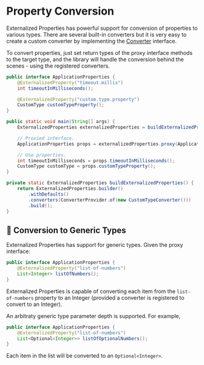 # Property Conversion

Externalized Properties has powerful support for conversion of properties to various types. There are several built-in converters but it is very easy to create a custom converter by implementing the [Converter](../core/src/main/java/io/github/joeljeremy7/externalizedproperties/core/Converter.java) interface.

To convert properties, just set return types of the proxy interface methods to the target type, and the library will handle the conversion behind the scenes - using the registered converters.

```java
public interface ApplicationProperties {
    @ExternalizedProperty("timeout.millis")
    int timeoutInMilliseconds();

    @ExternalizedProperty("custom.type.property")
    CustomType customTypeProperty();
}

public static void main(String[] args) {
    ExternalizedProperties externalizedProperties = buildExternalizedProperties();

    // Proxied interface.
    ApplicationProperties props = externalizedProperties.proxy(ApplicationProperties.class);

    // Use properties.
    int timeoutInMilliseconds = props.timeoutInMilliseconds();
    CustomType customType = props.customTypeProperty();
}

private static ExternalizedProperties buildExternalizedProperties() {
    return ExternalizedProperties.builder()
        .withDefaults()
        .converters(ConverterProvider.of(new CustomTypeConverter()))
        .build();
}
```

## 🌟 Conversion to Generic Types

Externalized Properties has support for generic types. Given the proxy interface:

```java
public interface ApplicationProperties {
    @ExternalizedProperty("list-of-numbers")
    List<Integer> listOfNumbers();
}
```

Externalized Properties is capable of converting each item from the `list-of-numbers` property to an Integer (provided a converter is registered to convert to an Integer).

An arbitraty generic type parameter depth is supported. For example,

```java
public interface ApplicationProperties {
    @ExternalizedProperty("list-of-numbers")
    List<Optional<Integer>> listOfOptionalNumbers();
}
````

Each item in the list will be converted to an `Optional<Integer>`.
